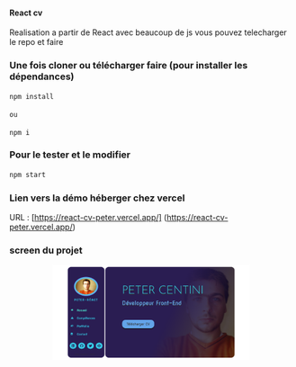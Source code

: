 #### React cv 
Realisation a partir de React avec beaucoup de js vous pouvez telecharger le repo et faire 

### Une fois cloner ou télécharger faire (pour installer les dépendances)

```
npm install 

ou 

npm i

```

### Pour le tester et le modifier 

```bash
npm start

```

### Lien vers la démo héberger chez vercel 

URL : [https://react-cv-peter.vercel.app/] (https://react-cv-peter.vercel.app/)


### screen du projet

<p align="center">
<img src="https://github.com/peter-centini/react-cv-peter/blob/main/screen.png" width="350" title="portfolio img"></p>
